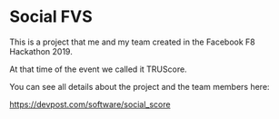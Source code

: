 # Social FVS

This is a project that me and my team created in the Facebook F8 Hackathon 2019.

At that time of the event we called it TRUScore.

You can see all details about the project and the team members here:

https://devpost.com/software/social_score
